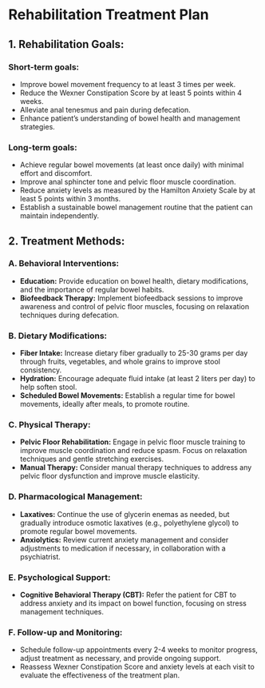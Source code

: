# Rehabilitation Treatment Plan

## 1. Rehabilitation Goals:
### Short-term goals:
- Improve bowel movement frequency to at least 3 times per week.
- Reduce the Wexner Constipation Score by at least 5 points within 4 weeks.
- Alleviate anal tenesmus and pain during defecation.
- Enhance patient’s understanding of bowel health and management strategies.

### Long-term goals:
- Achieve regular bowel movements (at least once daily) with minimal effort and discomfort.
- Improve anal sphincter tone and pelvic floor muscle coordination.
- Reduce anxiety levels as measured by the Hamilton Anxiety Scale by at least 5 points within 3 months.
- Establish a sustainable bowel management routine that the patient can maintain independently.

## 2. Treatment Methods:
### A. Behavioral Interventions:
- **Education:** Provide education on bowel health, dietary modifications, and the importance of regular bowel habits.
- **Biofeedback Therapy:** Implement biofeedback sessions to improve awareness and control of pelvic floor muscles, focusing on relaxation techniques during defecation.

### B. Dietary Modifications:
- **Fiber Intake:** Increase dietary fiber gradually to 25-30 grams per day through fruits, vegetables, and whole grains to improve stool consistency.
- **Hydration:** Encourage adequate fluid intake (at least 2 liters per day) to help soften stool.
- **Scheduled Bowel Movements:** Establish a regular time for bowel movements, ideally after meals, to promote routine.

### C. Physical Therapy:
- **Pelvic Floor Rehabilitation:** Engage in pelvic floor muscle training to improve muscle coordination and reduce spasm. Focus on relaxation techniques and gentle stretching exercises.
- **Manual Therapy:** Consider manual therapy techniques to address any pelvic floor dysfunction and improve muscle elasticity.

### D. Pharmacological Management:
- **Laxatives:** Continue the use of glycerin enemas as needed, but gradually introduce osmotic laxatives (e.g., polyethylene glycol) to promote regular bowel movements.
- **Anxiolytics:** Review current anxiety management and consider adjustments to medication if necessary, in collaboration with a psychiatrist.

### E. Psychological Support:
- **Cognitive Behavioral Therapy (CBT):** Refer the patient for CBT to address anxiety and its impact on bowel function, focusing on stress management techniques.

### F. Follow-up and Monitoring:
- Schedule follow-up appointments every 2-4 weeks to monitor progress, adjust treatment as necessary, and provide ongoing support.
- Reassess Wexner Constipation Score and anxiety levels at each visit to evaluate the effectiveness of the treatment plan.
